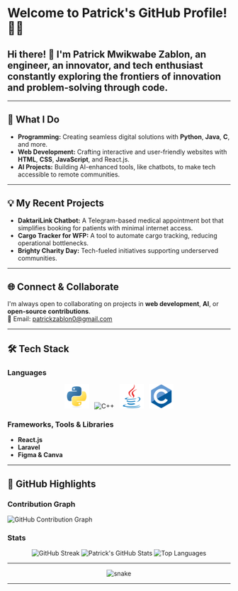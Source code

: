 # Welcome to Patrick's GitHub Profile! 👨‍💻

## Hi there! 👋 I'm **Patrick Mwikwabe Zablon**, an engineer, an innovator, and tech enthusiast constantly exploring the frontiers of innovation and problem-solving through code.

---

## 🚀 What I Do
- **Programming:** Creating seamless digital solutions with **Python**, **Java**, **C**, and more.
- **Web Development:** Crafting interactive and user-friendly websites with **HTML**, **CSS**, **JavaScript**, and React.js.
- **AI Projects:** Building AI-enhanced tools, like chatbots, to make tech accessible to remote communities.

---

## 💡 My Recent Projects
- **DaktariLink Chatbot:** A Telegram-based medical appointment bot that simplifies booking for patients with minimal internet access.
- **Cargo Tracker for WFP:** A tool to automate cargo tracking, reducing operational bottlenecks.
- **Brighty Charity Day:** Tech-fueled initiatives supporting underserved communities.

---

## 🌐 Connect & Collaborate
I'm always open to collaborating on projects in **web development**, **AI**, or **open-source contributions**.  
📧 Email: [patrickzablon0@gmail.com](mailto:patrickzablon0@gmail.com)  

---

## 🛠 Tech Stack  
### Languages
<p align="center">
  <img src="https://raw.githubusercontent.com/devicons/devicon/master/icons/python/python-original.svg" alt="Python" width="55" height="55"/> &nbsp;
  <img src="https://img.icons8.com/color/48/000000/c-plus-plus-logo.png" alt="C++" width="55" height="55"/> &nbsp;
  <img src="https://raw.githubusercontent.com/devicons/devicon/master/icons/java/java-original.svg" alt="Java" width="55" height="55"/> &nbsp;
  <img src="https://raw.githubusercontent.com/devicons/devicon/master/icons/c/c-original.svg" alt="C" width="55" height="55"/> 
</p>

### Frameworks, Tools & Libraries
- **React.js**  
- **Laravel**  
- **Figma & Canva**  

---

## 🌟 GitHub Highlights

### Contribution Graph
![GitHub Contribution Graph](https://github-readme-activity-graph.vercel.app/graph?username=iamricky17&theme=tokyo-night&hide_border=true&hide_title=false&area=true&custom_title=Total%20Contribution%20Graph)

### Stats
<p align="center">
  <img src="https://github-readme-streak-stats.herokuapp.com/?user=iamricky17&theme=radical" alt="GitHub Streak"/>
  <img src="https://github-readme-stats.vercel.app/api?username=iamricky17&show_icons=true&theme=radical" alt="Patrick's GitHub Stats"/>
  <img src="https://github-readme-stats.vercel.app/api/top-langs/?username=iamricky17&layout=compact&theme=radical" alt="Top Languages"/>
</p>

---


<p align="center">
 <img width="1000" src="https://github.com/benny-png/benny-png/blob/main/assets/github-snake.svg" alt="snake"/>
</p>

---
